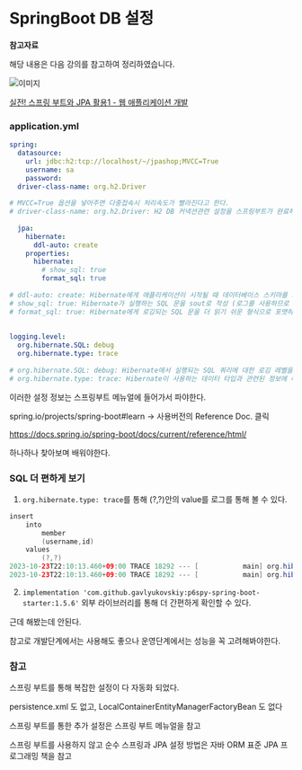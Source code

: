 # SpringBoot DB 설정

**참고자료**

해당 내용은 다음 강의를 참고하여 정리하였습니다.

![이미지](https://cdn.inflearn.com/public/courses/324119/course_cover/07c45106-3cfa-4dd6-93ed-a6449591831c/%E1%84%80%E1%85%B3%E1%84%85%E1%85%AE%E1%86%B8%205%20%E1%84%87%E1%85%A9%E1%86%A8%E1%84%89%E1%85%A1%204.png)

[실전! 스프링 부트와 JPA 활용1 - 웹 애플리케이션 개발](https://www.inflearn.com/course/%EC%8A%A4%ED%94%84%EB%A7%81%EB%B6%80%ED%8A%B8-JPA-%ED%99%9C%EC%9A%A9-1/dashboard)




### application.yml

```yml
spring:
  datasource:
    url: jdbc:h2:tcp://localhost/~/jpashop;MVCC=True
    username: sa
    password:
  driver-class-name: org.h2.Driver
  
# MVCC=True 옵션을 넣어주면 다중접속시 처리속도가 빨라진다고 한다.
# driver-class-name: org.h2.Driver: H2 DB 커넥션관련 설정을 스프링부트가 완료해준다.
  
  jpa:
    hibernate:
      ddl-auto: create
    properties:
      hibernate:
        # show_sql: true 
        format_sql: true
        
# ddl-auto: create: Hibernate에게 애플리케이션이 시작될 때 데이터베이스 스키마를 자동으로 생성하도록 지시
# show_sql: true: Hibernate가 실행하는 SQL 문을 sout로 작성 (로그를 사용하므로 설정 X)
# format_sql: true: Hibernate에게 로깅되는 SQL 문을 더 읽기 쉬운 형식으로 포맷하도록 지시
        
        
logging.level:
  org.hibernate.SQL: debug 
  org.hibernate.type: trace 
  
# org.hibernate.SQL: debug: Hibernate에서 실행되는 SQL 쿼리에 대한 로깅 레벨을 "debug"로 설정
# org.hibernate.type: trace: Hibernate이 사용하는 데이터 타입과 관련된 정보에 대한 로깅 레벨을 "trace"로 설정
```

이러한 설정 정보는 스프링부트 메뉴얼에 들어가서 파야한다.



spring.io/projects/spring-boot#learn -> 사용버전의 Reference Doc. 클릭

https://docs.spring.io/spring-boot/docs/current/reference/html/

하나하나 찾아보며 배워야한다.



### SQL 더 편하게 보기

1. `org.hibernate.type: trace`를 통해 (?,?)안의 value를 로그를 통해 볼 수 있다.

```java
insert 
    into
        member
        (username,id) 
    values
        (?,?)
2023-10-23T22:10:13.460+09:00 TRACE 18292 --- [           main] org.hibernate.orm.jdbc.bind              : binding parameter [1] as [VARCHAR] - [memberA]
2023-10-23T22:10:13.460+09:00 TRACE 18292 --- [           main] org.hibernate.orm.jdbc.bind              : binding parameter [2] as [BIGINT] - [1]

```



2. `implementation 'com.github.gavlyukovskiy:p6spy-spring-boot-starter:1.5.6'` 외부 라이브러리를 통해 더 간편하게 확인할 수 있다.

근데 해봤는데 안된다.

참고로 개발단계에서는 사용해도 좋으나 운영단계에서는 성능을 꼭 고려해봐야한다.





### 참고

스프링 부트를 통해 복잡한 설정이 다 자동화 되었다.

persistence.xml 도 없고, LocalContainerEntityManagerFactoryBean 도 없다

스프링 부트를 통한 추가 설정은 스프링 부트 메뉴얼을 참고

스프링 부트를 사용하지 않고 순수 스프링과 JPA 설정 방법은 자바 ORM 표준 JPA 프로그래밍 책을 참고
